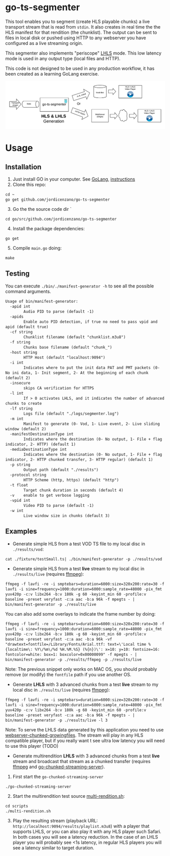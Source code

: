 # go-ts-segmenter
This tool enables you to segment (create HLS playable chunks) a live transport stream that is read from `stdin`. It also creates in real time the the HLS manifest for that rendition (the chunklist).
The output can be sent to files in local disk or pushed using HTTP to any webserver you have configured as a live streaming origin.

This segmenter also implements "periscope" [LHLS](https://medium.com/@periscopecode/introducing-lhls-media-streaming-eb6212948bef) mode. This low latency mode is used in any output type (local files and HTTP).

This code is not designed to be used in any production workflow, it has been created as a learning GoLang exercise.

![Block diagram goes here](./pics/blockDiagramGoSegmenter.png "Block diagram")

# Usage
## Installation
1. Just install GO in your computer. See [GoLang](https://golang.org/), [instructions](https://golang.org/doc/install)
2. Clone this repo:
```
cd ~
go get github.com/jordicenzano/go-ts-segmenter
```
3. Go the the source code dir `
```
cd go/src/github.com/jordicenzano/go-ts-segmenter
```
4. Install the package dependencies:
```
go get
```
5. Compile `main.go` doing:
```
make
```

## Testing
You can execute `./bin/./manifest-generator -h` to see all the possible command arguments.
```
Usage of bin/manifest-generator:
  -apid int
        Audio PID to parse (default -1)
  -apids
        Enable auto PID detection, if true no need to pass vpid and apid (default true)
  -cf string
        Chunklist filename (default "chunklist.m3u8")
  -f string
        Chunks base filename (default "chunk_")
  -host string
        HTTP Host (default "localhost:9094")
  -i int
        Indicates where to put the init data PAT and PMT packets (0- No ini data, 1- Init segment, 2- At the beginning of each chunk (default 2)
  -insecure
        skips CA verification for HTTPS
  -l int
        If > 0 activates LHLS, and it indicates the number of advanced chunks to create
  -lf string
        Logs file (default "./logs/segmenter.log")
  -m int
        Manifest to generate (0- Vod, 1- Live event, 2- Live sliding window (default 2)
  -manifestDestinationType int
        Indicates where the destination (0- No output, 1- File + flag indicator, 2- HTTP) (default 1)
  -mediaDestinationType int
        Indicates where the destination (0- No output, 1- File + flag indicator, 2- HTTP chunked transfer, 3- HTTP regular) (default 1)
  -p string
        Output path (default "./results")
  -protocol string
        HTTP Scheme (http, https) (default "http")
  -t float
        Target chunk duration in seconds (default 4)
  -v    enable to get verbose logging
  -vpid int
        Video PID to parse (default -1)
  -w int
        Live window size in chunks (default 3)
```
## Examples
- Generate simple HLS from a test VOD TS file to my local disc in `./results/vod`:
```
cat ./fixture/testSmall.ts| ./bin/manifest-generator -p ./results/vod
```
- Generate simple HLS from a test **live** stream to my local disc in `./results/live` (requires [ffmpeg](https://ffmpeg.org/)):
```
ffmpeg -f lavfi -re -i smptebars=duration=6000:size=320x200:rate=30 -f lavfi -i sine=frequency=1000:duration=6000:sample_rate=48000 -pix_fmt yuv420p -c:v libx264 -b:v 180k -g 60 -keyint_min 60 -profile:v baseline -preset veryfast -c:a aac -b:a 96k -f mpegts - | bin/manifest-generator -p ./results/live
```

You can also add some overlays to indicate the frame number by doing:
```
ffmpeg -f lavfi -re -i smptebars=duration=6000:size=320x200:rate=30 -f lavfi -i sine=frequency=1000:duration=6000:sample_rate=48000 -pix_fmt yuv420p -c:v libx264 -b:v 180k -g 60 -keyint_min 60 -profile:v baseline -preset veryfast -c:a aac -b:a 96k -vf "drawtext=fontfile=/Library/Fonts/Arial.ttf: text=\'Local time %{localtime\: %Y\/%m\/%d %H.%M.%S} (%{n})\': x=10: y=10: fontsize=16: fontcolor=white: box=1: boxcolor=0x00000099" -f mpegts - | bin/manifest-generator -p ./results/ffmpeg -p ./results/live
```
Note: The previous snippet only works on MAC OS, you should probably remove (or modify) the `fontfile` path if you use another OS.

- Generate **LHLS** with 3 advanced chunks from a test **live** stream to my local disc in `./results/live` (requires [ffmpeg](https://ffmpeg.org/)):
```
ffmpeg -f lavfi -re -i smptebars=duration=6000:size=320x200:rate=30 -f lavfi -i sine=frequency=1000:duration=6000:sample_rate=48000 -pix_fmt yuv420p -c:v libx264 -b:v 180k -g 60 -keyint_min 60 -profile:v baseline -preset veryfast -c:a aac -b:a 96k -f mpegts - | bin/manifest-generator -p ./results/live -l 3
```
Note: To serve the LHLS data generated by this application you need to use [webserver-chunked-growingfiles](https://github.com/jordicenzano/webserver-chunked-growingfiles). The stream will play in any HLS compatible player, but if you really want t see ultra low latency you will need to use this player (TODO)

- Generate multirendition **LHLS** with 3 advanced chunks from a test **live** stream and broadcast that stream as a chunked transfer (requires [ffmpeg](https://ffmpeg.org/) and [go-chunked-streaming-server](https://github.com/mjneil/go-chunked-streaming-server)).
1. First start the `go-chunked-streaming-server`
```
./go-chunked-streaming-server
```
2. Start the multirendition test source [multi-rendition.sh](./scripts/multi-rendition.sh):
```
cd scripts
./multi-rendition.sh
```
3. Play the resulting stream (playback URL: `http://localhost:9094/results/playlist.m3u8`) with a player that supports LHLS, or you can also play it with any HLS player such Safari.
In both cases you will see a latency reduction. In the case of an LHLS player you will probably see <1s latency, in regular HLS players you will see a latency similar to target duration.
